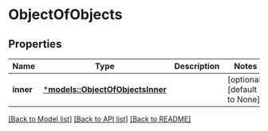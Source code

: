 # ObjectOfObjects

## Properties
Name | Type | Description | Notes
------------ | ------------- | ------------- | -------------
**inner** | [***models::ObjectOfObjectsInner**](ObjectOfObjectsInner.md) |  | [optional] [default to None]

[[Back to Model list]](../README.md#documentation-for-models) [[Back to API list]](../README.md#documentation-for-api-endpoints) [[Back to README]](../README.md)


